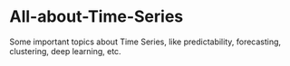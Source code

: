 # All-about-Time-Series
Some important topics about Time Series, like predictability, forecasting, clustering, deep learning, etc.
